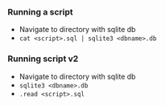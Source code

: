 ### Running a script
- Navigate to directory with sqlite db
- `cat <script>.sql | sqlite3 <dbname>.db`

### Running script v2
- Navigate to directory with sqlite db
- `sqlite3 <dbname>.db`
- `.read <script>.sql`